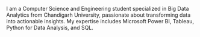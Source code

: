 I am a Computer Science and Engineering student specialized in Big Data Analytics from Chandigarh University, passionate about transforming data into actionable insights. My expertise includes Microsoft Power BI, Tableau, Python for Data Analysis, and SQL.
